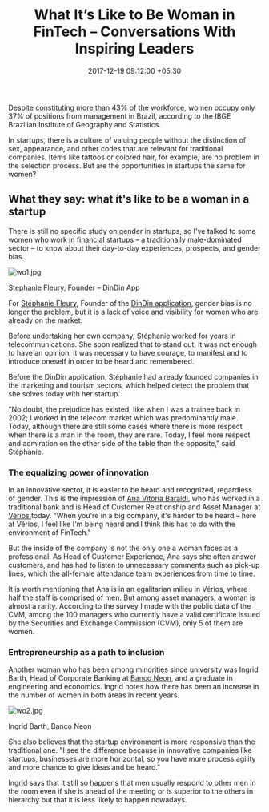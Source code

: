 ﻿---
title: What It’s Like to Be Woman in FinTech – Conversations With Inspiring Leaders
date: 2017-12-19 09:12:00 +05:30
tags:
- women in fintech
- fintech
- women
- inclusion
- banking
Image: "/uploads/iStock-640189368.jpg"
category:
- BankTech
Companies:
- Banco Neon
- Vérios
- DinDin application
Markets:
- Brazil
- LatAm
Is Featured: false
Person: Mariana Rodrigues
---

Despite constituting more than 43% of the workforce, women occupy only 37% of positions from management in Brazil, according to the IBGE Brazilian Institute of Geography and Statistics.

In startups, there is a culture of valuing people without the distinction of sex, appearance, and other codes that are relevant for traditional companies. Items like tattoos or colored hair, for example, are no problem in the selection process. But are the opportunities in startups the same for women?

## What they say: what it's like to be a woman in a startup

There is still no specific study on gender in startups, so I've talked to some women who work in financial startups – a traditionally male-dominated sector – to know about their day-to-day experiences, prospects, and gender bias.

![wo1.jpg](/uploads/wo1.jpg)

Stephanie Fleury, Founder – DinDin App

For [Stéphanie Fleury](https://www.linkedin.com/in/tetifleury/), Founder of the [DinDin application](https://www.appdindin.com.br/), gender bias is no longer the problem, but it is a lack of voice and visibility for women who are already on the market.

Before undertaking her own company, Stéphanie worked for years in telecommunications. She soon realized that to stand out, it was not enough to have an opinion; it was necessary to have courage, to manifest and to introduce oneself in order to be heard and remembered.

Before the DinDin application, Stéphanie had already founded companies in the marketing and tourism sectors, which helped detect the problem that she solves today with her startup.

"No doubt, the prejudice has existed, like when I was a trainee back in 2002; I worked in the telecom market which was predominantly male. Today, although there are still some cases where there is more respect when there is a man in the room, they are rare. Today, I feel more respect and admiration on the other side of the table than the opposite," said Stéphanie.

### The equalizing power of innovation

In an innovative sector, it is easier to be heard and recognized, regardless of gender. This is the impression of [Ana Vitória Baraldi](https://www.linkedin.com/in/anavitoriabaraldi/), who has worked in a traditional bank and is Head of Customer Relationship and Asset Manager at [Vérios ](https://verios.com.br/)today. "When you're in a big company, it's harder to be heard – here at Vérios, I feel like I'm being heard and I think this has to do with the environment of FinTech."

But the inside of the company is not the only one a woman faces as a professional. As Head of Customer Experience, Ana says she often answer customers, and has had to listen to unnecessary comments such as pick-up lines, which the all-female attendance team experiences from time to time.

It is worth mentioning that Ana is in an egalitarian milieu in Vérios, where half the staff is comprised of men. But among asset managers, a woman is almost a rarity. According to the survey I made with the public data of the CVM, among the 100 managers who currently have a valid certificate issued by the Securities and Exchange Commission (CVM), only 5 of them are women.

### Entrepreneurship as a path to inclusion

Another woman who has been among minorities since university was Ingrid Barth, Head of Corporate Banking at [Banco Neon](https://www.banconeon.com.br/), and a graduate in engineering and economics. Ingrid notes how there has been an increase in the number of women in both areas in recent years.

![wo2.jpg](/uploads/wo2.jpg)

Ingrid Barth, Banco Neon

She also believes that the startup environment is more responsive than the traditional one. "I see the difference because in innovative companies like startups, businesses are more horizontal, so you have more process agility and more chance to give ideas and be heard."

Ingrid says that it still so happens that men usually respond to other men in the room even if she is ahead of the meeting or is superior to the others in hierarchy but that it is less likely to happen nowadays.